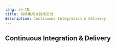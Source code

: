 ```yaml
---
lang: zh-CN
title: 持续集成与持续交付
description: Continuous Integration & Delivery
---
```


## Continuous Integration & Delivery
